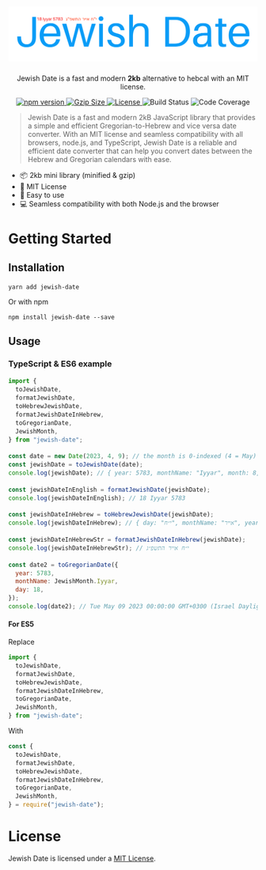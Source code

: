 <h1 align="center">
<a href="https://github.com/Shmulik-Kravitz/jewish-date"><img src="assets/jewish-date.svg" alt="Jewish Date" /></a>
</h1>

<p align="center">Jewish Date is a fast and modern <b>2kb</b> alternative to hebcal with an MIT license.</p>
<p align="center">
  <a href="https://www.npmjs.com/package/jewish-date">
    <img src="https://img.shields.io/npm/v/jewish-date.svg" alt="npm version" />
  </a>
  <a href="https://unpkg.com/jewish-date@*/dist/index.js">
    <img src="https://img.shields.io/badge/Size-2%20kb-success?style=flat" alt="Gzip Size" />
  </a>
  <a href="https://github.com/Shmulik-Kravitz/jewish-date/blob/master/LICENSE">
    <img src="https://img.shields.io/badge/license-MIT-blue.svg" alt="License" />
  </a>
  <img src="https://github.com/Shmulik-Kravitz/jewish-date/actions/workflows/main.yml/badge.svg" alt="Build Status" />
  <img src="https://img.shields.io/badge/Code%20Coverage-100%25-success?style=flat" alt="Code Coverage" />
</p>

> Jewish Date is a fast and modern 2kB JavaScript library that provides a simple and efficient Gregorian-to-Hebrew and vice versa date converter. With an MIT license and seamless compatibility with all browsers, node.js, and TypeScript, Jewish Date is a reliable and efficient date converter that can help you convert dates between the Hebrew and Gregorian calendars with ease.


- 📦 2kb mini library (minified & gzip)
- 📜 MIT License
- 🔧 Easy to use
- 💻 Seamless compatibility with both Node.js and the browser

# Getting Started

## Installation

```console
yarn add jewish-date
```

Or with npm

```console
npm install jewish-date --save
```

## Usage

### TypeScript & ES6 example

```js
import {
  toJewishDate,
  formatJewishDate,
  toHebrewJewishDate,
  formatJewishDateInHebrew,
  toGregorianDate,
  JewishMonth,
} from "jewish-date";

const date = new Date(2023, 4, 9); // the month is 0-indexed (4 = May)
const jewishDate = toJewishDate(date);
console.log(jewishDate); // { year: 5783, monthName: "Iyyar", month: 8, day: 18 }

const jewishDateInEnglish = formatJewishDate(jewishDate);
console.log(jewishDateInEnglish); // 18 Iyyar 5783

const jewishDateInHebrew = toHebrewJewishDate(jewishDate);
console.log(jewishDateInHebrew); // { day: "י״ח", monthName: "אייר", year: "התשפ״ג" }

const jewishDateInHebrewStr = formatJewishDateInHebrew(jewishDate);
console.log(jewishDateInHebrewStr); // י״ח אייר התשפ״ג

const date2 = toGregorianDate({
  year: 5783,
  monthName: JewishMonth.Iyyar,
  day: 18,
});
console.log(date2); // Tue May 09 2023 00:00:00 GMT+0300 (Israel Daylight Time)
```

#### For ES5

Replace

```js
import {
  toJewishDate,
  formatJewishDate,
  toHebrewJewishDate,
  formatJewishDateInHebrew,
  toGregorianDate,
  JewishMonth,
} from "jewish-date";
```

With

```js
const {
  toJewishDate,
  formatJewishDate,
  toHebrewJewishDate,
  formatJewishDateInHebrew,
  toGregorianDate,
  JewishMonth,
} = require("jewish-date");
```

# License

Jewish Date is licensed under a [MIT License](https://github.com/Shmulik-Kravitz/jewish-date/blob/master/LICENSE).
